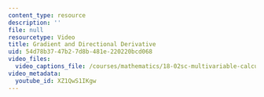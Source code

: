 ```yaml
---
content_type: resource
description: ''
file: null
resourcetype: Video
title: Gradient and Directional Derivative
uid: 54d78b37-47b2-7d8b-481e-220220bcd068
video_files:
  video_captions_file: /courses/mathematics/18-02sc-multivariable-calculus-fall-2010/2.-partial-derivatives/part-b-chain-rule-gradient-and-directional-derivatives/session-38-directional-derivatives/gradient-and-directional-derivative/XZ1QwS1IKgw.vtt
video_metadata:
  youtube_id: XZ1QwS1IKgw
---
```

